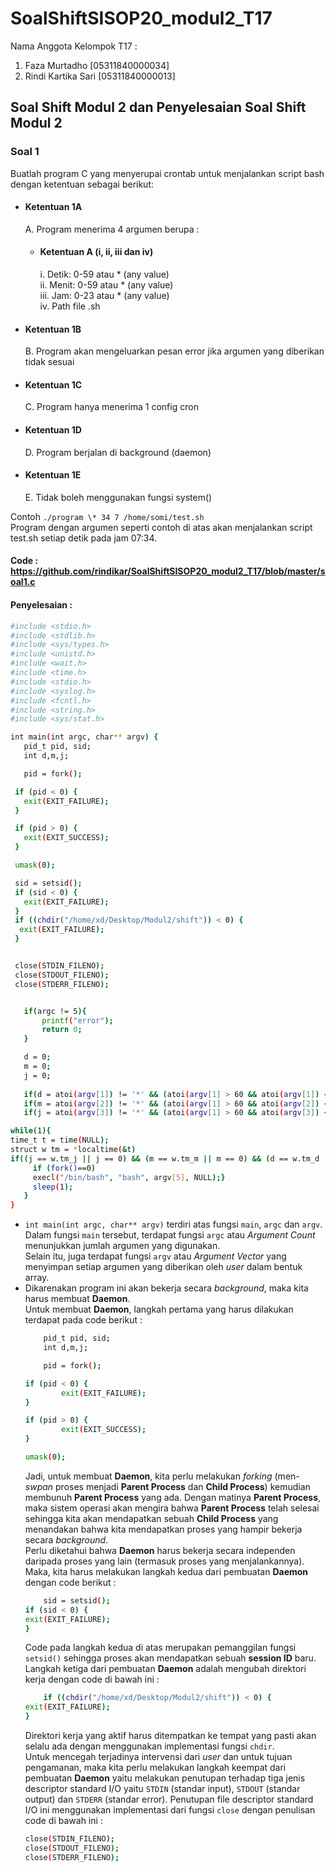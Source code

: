 # SoalShiftSISOP20_modul2_T17
Nama Anggota Kelompok T17 :
  1. Faza Murtadho [05311840000034]
  2. Rindi Kartika Sari [05311840000013]

## Soal Shift Modul 2 dan Penyelesaian Soal Shift Modul 2
### Soal 1
Buatlah program C yang menyerupai crontab untuk menjalankan script bash dengan
ketentuan sebagai berikut: <br>
* #### Ketentuan 1A
  A. Program menerima 4 argumen berupa : <br> 
    * #### Ketentuan A (i, ii, iii dan iv)
      i. Detik: 0-59 atau * (any value) <br>
      ii. Menit: 0-59 atau * (any value) <br>
      iii. Jam: 0-23 atau * (any value) <br>
      iv. Path file .sh <br>
* #### Ketentuan 1B
  B. Program akan mengeluarkan pesan error jika argumen yang diberikan tidak sesuai 
* #### Ketentuan 1C
  C. Program hanya menerima 1 config cron
* #### Ketentuan 1D
  D. Program berjalan di background (daemon)
* #### Ketentuan 1E
  E. Tidak boleh menggunakan fungsi system() <br>
  
Contoh ```./program \* 34 7 /home/somi/test.sh ``` <br>
Program dengan argumen seperti contoh di atas akan menjalankan script test.sh setiap
detik pada jam 07:34.
 #### Code : https://github.com/rindikar/SoalShiftSISOP20_modul2_T17/blob/master/soal1.c
 #### Penyelesaian :
 ```bash
 #include <stdio.h>
#include <stdlib.h>
#include <sys/types.h>
#include <unistd.h>
#include <wait.h>
#include <time.h>
#include <stdio.h>
#include <syslog.h>
#include <fcntl.h>
#include <string.h>
#include <sys/stat.h>

int main(int argc, char** argv) {
	pid_t pid, sid;
	int d,m,j;

	pid = fork();

  if (pid < 0) {
    exit(EXIT_FAILURE);
  }

  if (pid > 0) {
    exit(EXIT_SUCCESS);
  }

  umask(0);

  sid = setsid();
  if (sid < 0) {
    exit(EXIT_FAILURE);
  }
  if ((chdir("/home/xd/Desktop/Modul2/shift")) < 0) {
   exit(EXIT_FAILURE);
  }


  close(STDIN_FILENO);
  close(STDOUT_FILENO);
  close(STDERR_FILENO);


	if(argc != 5){
		printf("error");
		return 0;
	}

	d = 0;
	m = 0;
	j = 0;
	
    if(d = atoi(argv[1]) != '*' && (atoi(argv[1] > 60 && atoi(argv[1]) < 0);
    if(m = atoi(argv[2]) != '*' && (atoi(argv[1] > 60 && atoi(argv[2]) < 0);
    if(j = atoi(argv[3]) != '*' && (atoi(argv[1] > 60 && atoi(argv[3]) < 0);

while(1){
 time_t t = time(NULL);
 struct w tm = *localtime(&t)
 if((j == w.tm_j || j == 0) && (m == w.tm_m || m == 0) && (d == w.tm_d || d == 0)) {
      if (fork()==0)
      execl("/bin/bash", "bash", argv[5], NULL);}
      sleep(1);
    }
}
```
* ```int main(int argc, char** argv)``` terdiri atas fungsi ```main```, ```argc``` dan ```argv```.<br> Dalam fungsi ```main``` tersebut, terdapat fungsi ```argc``` atau _Argument Count_ menunjukkan jumlah argumen yang digunakan. <br>
Selain itu, juga terdapat fungsi ```argv``` atau _Argument Vector_ yang menyimpan setiap argumen yang diberikan oleh _user_ dalam bentuk array. <br>
* Dikarenakan program ini akan bekerja secara _background_, maka kita harus membuat __Daemon__. <br>
Untuk membuat __Daemon__, langkah pertama yang harus dilakukan terdapat pada code berikut :
	```bash
		pid_t pid, sid;
		int d,m,j;

		pid = fork();

  	if (pid < 0) {
    		exit(EXIT_FAILURE);
  	}

  	if (pid > 0) {
    		exit(EXIT_SUCCESS);
	}

  umask(0);
	``` 
	Jadi, untuk membuat __Daemon__, kita perlu melakukan _forking_ (men-_swpan_ proses menjadi __Parent Process__ dan __Child Process__) kemudian membunuh __Parent Process__ yang ada. Dengan matinya __Parent Process__, maka sistem operasi akan mengira bahwa __Parent Process__ telah selesai sehingga kita akan mendapatkan sebuah __Child Process__ yang menandakan bahwa kita mendapatkan proses yang hampir bekerja secara _background_. <br>
	Perlu diketahui bahwa __Daemon__ harus bekerja secara independen daripada proses yang lain (termasuk proses yang menjalankannya). Maka, kita harus melakukan langkah kedua dari pembuatan __Daemon__ dengan code berikut : 
	```bash 
	 	sid = setsid();
  if (sid < 0) {
    exit(EXIT_FAILURE);
  }
  	```
	Code pada langkah kedua di atas merupakan pemanggilan fungsi ```setsid()``` sehingga proses akan mendapatkan sebuah __session ID__ baru. 
	Langkah ketiga dari pembuatan __Daemon__ adalah mengubah direktori kerja dengan code di bawah ini :
	```bash
		if ((chdir("/home/xd/Desktop/Modul2/shift")) < 0) {
   exit(EXIT_FAILURE);
  }
  	```
	Direktori kerja yang aktif harus ditempatkan ke tempat yang pasti akan selalu ada dengan menggunakan implementasi fungsi ```chdir```. <br>
	Untuk mencegah terjadinya intervensi dari _user_ dan untuk tujuan pengamanan, maka kita perlu melakukan langkah keempat dari pembuatan __Daemon__ yaitu melakukan penutupan terhadap tiga jenis descriptor standard I/O yaitu ```STDIN``` (standar input), ```STDOUT``` (standar output) dan ```STDERR``` (standar error). Penutupan file descriptor standard I/O ini menggunakan implementasi dari fungsi ```close``` dengan penulisan code di bawah ini :
	```bash
	close(STDIN_FILENO);
  	close(STDOUT_FILENO);
  	close(STDERR_FILENO);
  	```

	
	
    

